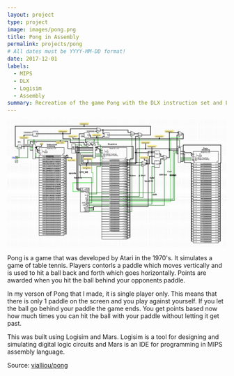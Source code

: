```yaml
---
layout: project
type: project
image: images/pong.png
title: Pong in Assembly
permalink: projects/pong
# All dates must be YYYY-MM-DD format!
date: 2017-12-01
labels:
  - MIPS
  - DLX
  - Logisim
  - Assembly
summary: Recreation of the game Pong with the DLX instruction set and Logisim for hardware simulation.
---
```


<div class="centered">
  <img class="ui image" src="../images/ALU.png">
</div>

Pong is a game that was developed by Atari in the 1970's. It simulates a game of table tennis. Players contorls a paddle which moves vertically and is used to hit a ball back and forth which goes horizontally. Points are awarded when you hit the ball behind your opponents paddle.

In my verson of Pong that I made, it is single player only. This means that there is only 1 paddle on the screen and you play against yourself. If you let the ball go behind your paddle the game ends. You get points based now how much times you can hit the ball with your paddle without letting it get past. 

This was built using Logisim and Mars. Logisim is a tool for designing and simulating digital logic circuits and Mars is an IDE for programming in MIPS assembly language.

Source: <a href="https://github.com/vialliou/pong"><i class="large github icon "></i>vialliou/pong</a>

